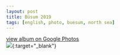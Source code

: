 ```yaml
---
layout: post
title: Büsum 2019
tags: [english, photo, buesum, north sea]
---
```

[view album on Google Photos  
![](https://lh3.googleusercontent.com/pw/ACtC-3csDHdGJ4vMcg-HJGpf9Ai0nL1V7bJ3b5gfgGv48PBV2drEAvsPrdhskLUZjKocFqFDqn4Le4D863bRTRClrv3KwoJ8TnEknstgvhbSx9mlNhm6KREbnAzLYvcBgjdcgcKE6sGTCz1vOlTdXgadkNw=w400)](https://photos.app.goo.gl/ArWE3H3yvebQQ9fb9){:target="_blank"}